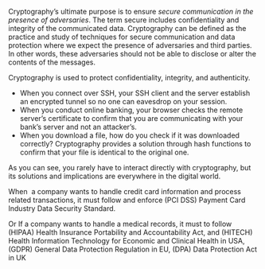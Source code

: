 Cryptography’s ultimate purpose is to ensure _secure communication in the presence of adversaries_. The term secure includes confidentiality and integrity of the communicated data. Cryptography can be defined as the practice and study of techniques for secure communication and data protection where we expect the presence of adversaries and third parties. In other words, these adversaries should not be able to disclose or alter the contents of the messages.

Cryptography is used to protect confidentiality, integrity, and authenticity.

- When you connect over SSH, your SSH client and the server establish an encrypted tunnel so no one can eavesdrop on your session.
- When you conduct online banking, your browser checks the remote server’s certificate to confirm that you are communicating with your bank’s server and not an attacker’s.
- When you download a file, how do you check if it was downloaded correctly? Cryptography provides a solution through hash functions to confirm that your file is identical to the original one.

As you can see, you rarely have to interact directly with cryptography, but its solutions and implications are everywhere in the digital world.

When  a company wants to handle credit card information and process related transactions, it must follow and enforce (PCI DSS) Payment Card Industry Data Security Standard.


Or If a company wants to handle a medical records, it must to follow (HIPAA) Health Insurance Portability and Accountability Act, and (HITECH) Health Information Technology for Economic and Clinical Health in USA, (GDPR) General Data Protection Regulation in EU, (DPA) Data Protection Act in UK
